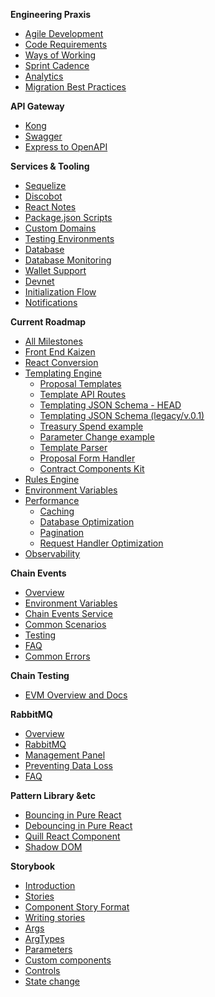 **Engineering Praxis**
  - [Agile Development](Agile-Development)
  - [Code Requirements](Code-Requirements)
  - [Ways of Working](Ways-Of-Working)
  - [Sprint Cadence](Sprint-Cadence)
  - [Analytics](Analytics)
  - [Migration Best Practices](Database-Migrations)


**API Gateway**
  - [Kong](Kong)
  - [Swagger](Swagger)
  - [Express to OpenAPI](Express-OpenAPI-Generator)

**Services & Tooling**
  - [Sequelize](Sequelize)
  - [Discobot](Discobot)
  - [React Notes](React-Notes)
  - [Package.json Scripts](Package.json-Scripts)
  - [Custom Domains](Custom-Domains)
  - [Testing Environments](Testing-Environments)
  - [Database](Database)
  - [Database Monitoring](Database-Monitoring)
  - [Wallet Support](Wallet-Support)
  - [Devnet](Devnet)
  - [Initialization Flow](Initialization-Flow)
  - [Notifications](Notifications)

**Current Roadmap**
- [All Milestones](Milestones)
- [Front End Kaizen](Front-End)
- [React Conversion](React-Milestone)
- [Templating Engine](Template-Module)
  - [Proposal Templates](Proposal-Templates)
  - [Template API Routes](Template-API-Routes)
  - [Templating JSON Schema - HEAD](Template-Schema)
  - [Templating JSON Schema (legacy/v.0.1)](Template-Schema-v0.1)
  - [Treasury Spend example](treasury-spend-ex)
  - [Parameter Change example](param-change-ex)
  - [Template Parser](Template-Parser)
  - [Proposal Form Handler](Proposal-Form-Handler)
  - [Contract Components Kit](Contract-Components-Kit)
- [Rules Engine](Rules-Module)
- [Environment Variables](Environment-Variables)
- [Performance](Performance)
  - [Caching](Caching)
  - [Database Optimization](Database-Optimization)
  - [Pagination](Pagination)
  - [Request Handler Optimization](Request-Handler-Optimization)
- [Observability](Observability)


**Chain Events**
- [Overview](Chain-Events-Overview)
- [Environment Variables](Chain-Events-Environment-Variables)
- [Chain Events Service](Chain-Events-Service)
- [Common Scenarios](Chain-Events-Service-Common-Scenarios)
- [Testing](Chain-Events-Testing)
- [FAQ](Chain-Events-Service-FAQ)
- [Common Errors](Chain-Events-Service-Common-Errors)

**Chain Testing**
- [EVM Overview and Docs](Chain-Testing-Overview)

**RabbitMQ**
  - [Overview](RabbitMQ-Overview)
  - [RabbitMQ](RabbitMQ)
  - [Management Panel](RabbitMQ-Management-Panel)
  - [Preventing Data Loss](RabbitMQ-Preventing-Data-Loss)
  - [FAQ](RabbitMQ-FAQ)

**Pattern Library &etc**
- [Bouncing in Pure React](Bouncing-In-Pure-React
)
- [Debouncing in Pure React](Debouncing-in-Pure-React)
- [Quill React Component](Quill-Component)
- [Shadow DOM](Shadow-DOM)

**Storybook**
- [Introduction](Storybook-Introduction)
- [Stories](Storybook-Stories)
- [Component Story Format](Storybook-Component-Story-Format)
- [Writing stories](Storybook-Writing-stories)
- [Args](Storybook-Args)
- [ArgTypes](Storybook-ArgTypes)
- [Parameters](Storybook-Parameters)
- [Custom components](Storybook-Custom-components)
- [Controls](Storybook-Controls)
- [State change](Storybook-State-change)
